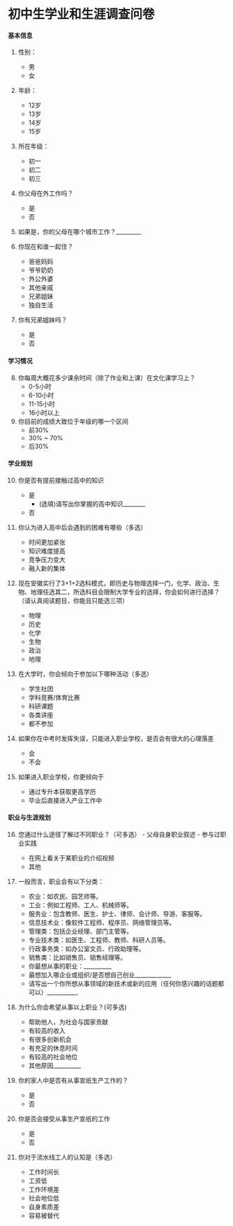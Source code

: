 # 初中生学业和生涯调查问卷

#### 基本信息
1. 性别：
   - 男
   - 女
2. 年龄：
   - 12岁
   - 13岁
   - 14岁
   - 15岁
3. 所在年级：
   - 初一
   - 初二
   - 初三
4. 你父母在外工作吗？
   - 是
   - 否
5. 如果是，你的父母在哪个城市工作？_________

6. 你现在和谁一起住？
   - 爸爸妈妈
   - 爷爷奶奶
   - 外公外婆
   - 其他亲戚
   - 兄弟姐妹
   - 独自生活
7. 你有兄弟姐妹吗？
   - 是
   - 否

#### 学习情况
8. 你每周大概花多少课余时间（除了作业和上课）在文化课学习上？
   - 0-5小时
   - 6-10小时
   - 11-15小时
   - 16小时以上
9. 你目前的成绩大致位于年级的哪一个区间
   - 前30%
   - 30% ~ 70%
   - 后30%

#### 学业规划
10. 你是否有提前接触过高中的知识
       - 是
         -  (选填)请写出你掌握的高中知识________
       - 否
11. 你认为进入高中后会遇到的困难有哪些（多选）
       - 时间更加紧张
       - 知识难度提高
       - 竞争压力变大
       - 融入新的集体
12. 现在安徽实行了3+1+2选科模式，即历史与物理选择一门，化学、政治、生物、地理任选其二，所选科目会限制大学专业的选择，你会如何进行选择？（请认真阅读题目，你能且只能选三项）
       - 物理
       - 历史
       - 化学
       - 生物
       - 政治
       - 地理
13. 在大学时，你会倾向于参加以下哪种活动（多选）
       - 学生社团
       - 学科竞赛/体育比赛
       - 科研课题
       - 各类讲座
       - 都不参加

14. 如果你在中考时发挥失误，只能进入职业学校，是否会有很大的心理落差
       - 会
       - 不会
15. 如果进入职业学校，你更倾向于
       - 通过专升本获取更高学历
       - 毕业后直接进入产业工作中

#### 职业与生涯规划
16. 您通过什么途径了解过不同职业？（可多选）
    	- 父母自身职业叙述
    	- 参与过职业实践
       - 在网上看关于某职业的介绍视频
       - 其他
17. 一般而言，职业会有以下分类：
      - 农业：如农民、园艺师等。
      - 工业：例如工程师、工人、机械师等。
      - 服务业：包含教师、医生、护士、律师、会计师、导游、客服等。
      - 信息技术业：像软件工程师、程序员、网络管理员等。
      - 管理类：包括企业经理、部门主管等。
      - 专业技术类：如医生、工程师、教师、科研人员等。
      - 行政事务类：如办公室文员、行政助理等。
      - 销售类：比如销售员、销售经理等。
       - 你最想从事的职业：__________
       - 最想加入哪企业或组织/是否想自己创业_____________
       - 请写出一个你所想从事领域的新技术或新的应用（任何你感兴趣的话题都可以）___________

18. 为什么你会希望从事以上职业？(可多选)
       - 帮助他人，为社会与国家贡献
       - 有较高的收入
       - 有很多创新机会
       - 有充足的休息时间
       - 有较高的社会地位
       - 其他原因__________

19. 你的家人中是否有从事宣纸生产工作的？
       - 是
       - 否
20. 你是否会接受从事生产宣纸的工作
       - 是
       - 否
21. 你对于流水线工人的认知是（多选）
       - 工作时间长
       - 工资低
       - 工作环境差
       - 社会地位低
       - 自身素质差
       - 容易被替代
